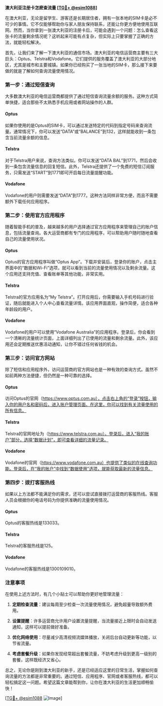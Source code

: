 **澳大利亚注册卡怎麽查流量 [[TG💪+ @esim1088](https://t.me/s/esim1088)]**

在澳大利亚，无论是留学生、游客还是长期居住者，拥有一张本地的SIM卡是必不可少的事情。它不仅能够帮助你与家人朋友保持联系，还能让你更方便地使用互联网。然而，当你拿到一张澳大利亚的注册卡后，可能会遇到一个问题：怎么查看这张卡的流量剩余情况呢？这听起来可能有点复杂，但实际上只要掌握了正确的方法，就能轻松解决。

首先，让我们来了解一下澳大利亚的通信市场。澳大利亚的电信运营商主要有三大巨头：Optus、Telstra和Vodafone。它们提供的服务覆盖了澳大利亚的大部分地区，尤其是城市和主要城镇。如果你已经购买了一张当地的SIM卡，那么接下来要做的就是了解如何查询流量使用情况。

### **第一步：通过短信查询**

大多数澳大利亚的电信运营商都提供了通过短信查询流量余额的服务。这种方式简单快捷，适合那些不太熟悉手机应用或者网站操作的人群。

#### **Optus**
如果你使用的是Optus的SIM卡，可以通过发送特定的代码到指定号码来查询流量。通常情况下，你可以发送“DATA”或“BALANCE”到132，这样就能收到一条包含当前流量余额的信息。

#### **Telstra**
对于Telstra用户来说，查询方法类似。你可以发送“DATA BAL”到1771，然后会收到一条包含流量信息的回复短信。此外，Telstra还提供了一个免费的短信订阅服务，只需发送“START”到1771即可开启每日流量提醒功能。

#### **Vodafone**
Vodafone的用户则需要发送“DATA”到1777。这种方法同样非常方便，而且不需要额外下载任何应用程序。

### **第二步：使用官方应用程序**

随着智能手机的普及，越来越多的用户选择通过官方应用程序来管理自己的账户信息，包括流量查询。各大运营商都有专门的应用程序，可以帮助用户随时随地查看自己的流量使用状况。

#### **Optus**
Optus的官方应用程序叫做“Optus App”。下载并安装后，登录你的账户，点击主界面中的“数据和Wi-Fi”选项，就可以看到当前的流量使用情况以及剩余流量。这个应用还支持充值、查看账单等其他功能，非常实用。

#### **Telstra**
Telstra的官方应用名为“My Telstra”。打开应用后，你需要输入手机号码进行验证，随后就能进入个人中心查看流量详情。该应用界面直观，操作简便，适合各种年龄段的用户。

#### **Vodafone**
Vodafone的用户可以使用“Vodafone Australia”的应用程序。登录后，你会看到一个清晰的流量统计页面，上面详细列出了已使用的流量和剩余流量。此外，该应用还会定期推送优惠活动通知，让你不错过任何省钱的机会。

### **第三步：访问官方网站**

除了短信和应用程序外，访问运营商的官方网站也是一种有效的查询方式。虽然不如前两种方法便捷，但仍然是一种可靠的选择。

#### **Optus**
访问Optus的官网（https://www.optus.com.au），点击右上角的“登录”按钮，输入你的用户名和密码后，进入账户管理页面。在这里，你可以找到有关流量使用的所有信息。

#### **Telstra**
Telstra的官网地址为（https://www.telstra.com.au）。登录后，进入“我的账户”部分，选择“数据计划”，即可查看详细的流量记录。

#### **Vodafone**
Vodafone的官网（https://www.vodafone.com.au）也提供了类似的在线查询功能。登录后，在“我的账户”中找到“数据使用”选项，就能获取最新的流量信息。

### **第四步：拨打客服热线**

如果以上方法都不能满足你的需求，还可以尝试直接拨打运营商的客服热线。客服人员会根据你的电话号码为你提供准确的流量使用情况。

#### **Optus**
Optus的客服热线是133033。

#### **Telstra**
Telstra的客服热线是125。

#### **Vodafone**
Vodafone的客服热线是1300109010。

### **注意事项**

在使用上述方法时，有几个小贴士可以帮助你更好地管理流量：

1. **定期检查流量**：建议每周至少检查一次流量使用情况，避免超量导致额外费用。
   
2. **设置提醒**：许多运营商允许用户设置流量提醒，当流量接近上限时会自动发送通知，这样可以提前做好准备。

3. **优化网络使用**：尽量减少高清视频流媒体播放，关闭后台自动更新等功能，以节省流量。

4. **考虑套餐升级**：如果你发现经常超出套餐流量，不妨考虑升级到更高一级别的套餐，这样既经济又省心。

总之，无论你是刚到澳大利亚的新手，还是已经适应这里的日常生活，掌握如何查询流量的方法都是非常重要的。通过短信、应用程序、官网或者客服热线，都可以轻松搞定这一问题。希望这篇文章能帮到你，让你在澳大利亚的生活更加顺畅愉快！

[[TG💪+ @esim1088](https://t.me/s/esim1088) ![Image](https://i.postimg.cc/4NQfJmqS/Snipaste-2025-05-13-00-14-12.png)]